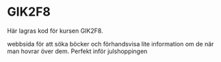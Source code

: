 # GIK2F8

Här lagras kod för kursen GIK2F8.

webbsida för att söka böcker och förhandsvisa lite information om de när man hovrar över dem. Perfekt inför julshoppingen
